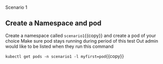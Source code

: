 Scenario 1 

## Create a Namespace and pod 

Create a namespace called `scenario1`{{copy}} and create a pod of your choice 
Make sure pod stays running during period of this test 
Out admin would like to be listed when they run this command 

`kubectl get pods -n scenario1 -l myfirst=pod`{{copy}} 

